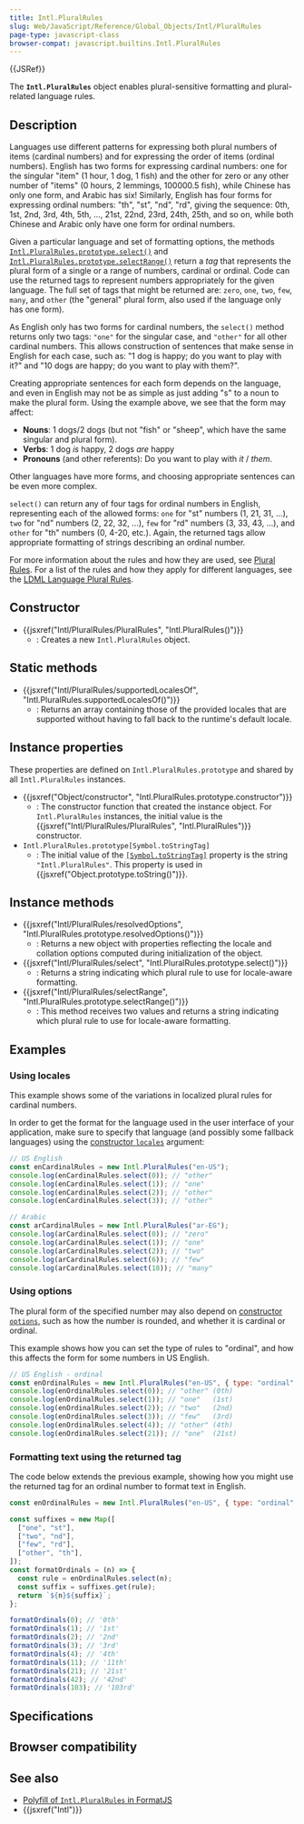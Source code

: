 ```yaml
---
title: Intl.PluralRules
slug: Web/JavaScript/Reference/Global_Objects/Intl/PluralRules
page-type: javascript-class
browser-compat: javascript.builtins.Intl.PluralRules
---
```


{{JSRef}}

The **`Intl.PluralRules`** object enables plural-sensitive formatting and plural-related language rules.

## Description

Languages use different patterns for expressing both plural numbers of items (cardinal numbers) and for expressing the order of items (ordinal numbers).
English has two forms for expressing cardinal numbers: one for the singular "item" (1 hour, 1 dog, 1 fish) and the other for zero or any other number of "items" (0 hours, 2 lemmings, 100000.5 fish), while Chinese has only one form, and Arabic has six!
Similarly, English has four forms for expressing ordinal numbers: "th", "st", "nd", "rd", giving the sequence: 0th, 1st, 2nd, 3rd, 4th, 5th, ..., 21st, 22nd, 23rd, 24th, 25th, and so on, while both Chinese and Arabic only have one form for ordinal numbers.

Given a particular language and set of formatting options, the methods [`Intl.PluralRules.prototype.select()`](/Web/JavaScript/Reference/Global_Objects/Intl/PluralRules/select) and [`Intl.PluralRules.prototype.selectRange()`](/Web/JavaScript/Reference/Global_Objects/Intl/PluralRules/selectRange) return a _tag_ that represents the plural form of a single or a range of numbers, cardinal or ordinal.
Code can use the returned tags to represent numbers appropriately for the given language.
The full set of tags that might be returned are: `zero`, `one`, `two`, `few`, `many`, and `other` (the "general" plural form, also used if the language only has one form).

As English only has two forms for cardinal numbers, the `select()` method returns only two tags: `"one"` for the singular case, and `"other"` for all other cardinal numbers.
This allows construction of sentences that make sense in English for each case, such as: "1 dog is happy; do you want to play with it?" and "10 dogs are happy; do you want to play with them?".

Creating appropriate sentences for each form depends on the language, and even in English may not be as simple as just adding "s" to a noun to make the plural form.
Using the example above, we see that the form may affect:

- **Nouns**: 1 dogs/2 dogs (but not "fish" or "sheep", which have the same singular and plural form).
- **Verbs**: 1 dog _is_ happy, 2 dogs _are_ happy
- **Pronouns** (and other referents): Do you want to play with _it_ / _them_.

Other languages have more forms, and choosing appropriate sentences can be even more complex.

`select()` can return any of four tags for ordinal numbers in English, representing each of the allowed forms: `one` for "st" numbers (1, 21, 31, ...), `two` for "nd" numbers (2, 22, 32, ...), `few` for "rd" numbers (3, 33, 43, ...), and `other` for "th" numbers (0, 4-20, etc.).
Again, the returned tags allow appropriate formatting of strings describing an ordinal number.

For more information about the rules and how they are used, see [Plural Rules](https://cldr.unicode.org/index/cldr-spec/plural-rules).
For a list of the rules and how they apply for different languages, see the [LDML Language Plural Rules](https://www.unicode.org/cldr/charts/43/supplemental/language_plural_rules.html).

## Constructor

- {{jsxref("Intl/PluralRules/PluralRules", "Intl.PluralRules()")}}
  - : Creates a new `Intl.PluralRules` object.

## Static methods

- {{jsxref("Intl/PluralRules/supportedLocalesOf", "Intl.PluralRules.supportedLocalesOf()")}}
  - : Returns an array containing those of the provided locales that are supported without having to fall back to the runtime's default locale.

## Instance properties

These properties are defined on `Intl.PluralRules.prototype` and shared by all `Intl.PluralRules` instances.

- {{jsxref("Object/constructor", "Intl.PluralRules.prototype.constructor")}}
  - : The constructor function that created the instance object. For `Intl.PluralRules` instances, the initial value is the {{jsxref("Intl/PluralRules/PluralRules", "Intl.PluralRules")}} constructor.
- `Intl.PluralRules.prototype[Symbol.toStringTag]`
  - : The initial value of the [`[Symbol.toStringTag]`](/Web/JavaScript/Reference/Global_Objects/Symbol/toStringTag) property is the string `"Intl.PluralRules"`. This property is used in {{jsxref("Object.prototype.toString()")}}.

## Instance methods

- {{jsxref("Intl/PluralRules/resolvedOptions", "Intl.PluralRules.prototype.resolvedOptions()")}}
  - : Returns a new object with properties reflecting the locale and collation options computed during initialization of the object.
- {{jsxref("Intl/PluralRules/select", "Intl.PluralRules.prototype.select()")}}
  - : Returns a string indicating which plural rule to use for locale-aware formatting.
- {{jsxref("Intl/PluralRules/selectRange", "Intl.PluralRules.prototype.selectRange()")}}
  - : This method receives two values and returns a string indicating which plural rule to use for locale-aware formatting.

## Examples

### Using locales

This example shows some of the variations in localized plural rules for cardinal numbers.

In order to get the format for the language used in the user interface of your application, make sure to specify that language (and possibly some fallback languages) using the [constructor `locales`](/Web/JavaScript/Reference/Global_Objects/Intl/PluralRules/PluralRules#locales) argument:

```js
// US English
const enCardinalRules = new Intl.PluralRules("en-US");
console.log(enCardinalRules.select(0)); // "other"
console.log(enCardinalRules.select(1)); // "one"
console.log(enCardinalRules.select(2)); // "other"
console.log(enCardinalRules.select(3)); // "other"

// Arabic
const arCardinalRules = new Intl.PluralRules("ar-EG");
console.log(arCardinalRules.select(0)); // "zero"
console.log(arCardinalRules.select(1)); // "one"
console.log(arCardinalRules.select(2)); // "two"
console.log(arCardinalRules.select(6)); // "few"
console.log(arCardinalRules.select(18)); // "many"
```

### Using options

The plural form of the specified number may also depend on [constructor `options`](/Web/JavaScript/Reference/Global_Objects/Intl/PluralRules/PluralRules#options), such as how the number is rounded, and whether it is cardinal or ordinal.

This example shows how you can set the type of rules to "ordinal", and how this affects the form for some numbers in US English.

```js
// US English - ordinal
const enOrdinalRules = new Intl.PluralRules("en-US", { type: "ordinal" });
console.log(enOrdinalRules.select(0)); // "other" (0th)
console.log(enOrdinalRules.select(1)); // "one"   (1st)
console.log(enOrdinalRules.select(2)); // "two"   (2nd)
console.log(enOrdinalRules.select(3)); // "few"   (3rd)
console.log(enOrdinalRules.select(4)); // "other" (4th)
console.log(enOrdinalRules.select(21)); // "one"  (21st)
```

### Formatting text using the returned tag

The code below extends the previous example, showing how you might use the returned tag for an ordinal number to format text in English.

```js
const enOrdinalRules = new Intl.PluralRules("en-US", { type: "ordinal" });

const suffixes = new Map([
  ["one", "st"],
  ["two", "nd"],
  ["few", "rd"],
  ["other", "th"],
]);
const formatOrdinals = (n) => {
  const rule = enOrdinalRules.select(n);
  const suffix = suffixes.get(rule);
  return `${n}${suffix}`;
};

formatOrdinals(0); // '0th'
formatOrdinals(1); // '1st'
formatOrdinals(2); // '2nd'
formatOrdinals(3); // '3rd'
formatOrdinals(4); // '4th'
formatOrdinals(11); // '11th'
formatOrdinals(21); // '21st'
formatOrdinals(42); // '42nd'
formatOrdinals(103); // '103rd'
```

## Specifications



## Browser compatibility



## See also

- [Polyfill of `Intl.PluralRules` in FormatJS](https://formatjs.io/docs/polyfills/intl-pluralrules/)
- {{jsxref("Intl")}}
